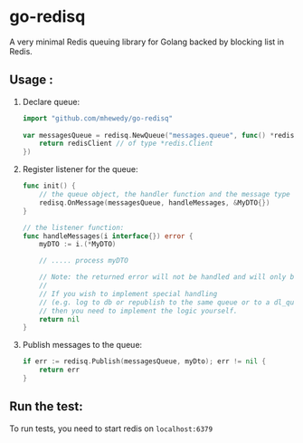 # go-redisq

A very minimal Redis queuing library for Golang backed by blocking list in Redis.

## Usage :
1. Declare queue:
    ```go
    import "github.com/mhewedy/go-redisq"
  
    var messagesQueue = redisq.NewQueue("messages.queue", func() *redis.Client {
        return redisClient // of type *redis.Client
    })
    ```
2. Register listener for the queue:
    ```go
    func init() {
 	    // the queue object, the handler function and the message type
        redisq.OnMessage(messagesQueue, handleMessages, &MyDTO{})
    }

    // the listener function:
    func handleMessages(i interface{}) error {
 	    myDTO := i.(*MyDTO)
    
 	    // ..... process myDTO
 	
 	    // Note: the returned error will not be handled and will only be logged.
        //
        // If you wish to implement special handling 
        // (e.g. log to db or republish to the same queue or to a dl_queue),
        // then you need to implement the logic yourself.
 	    return nil
    }
    ```
3. Publish messages to the queue:
    ```go
    if err := redisq.Publish(messagesQueue, myDto); err != nil {
        return err
    }
    ```
## Run the test:
To run tests, you need to start redis on `localhost:6379`
